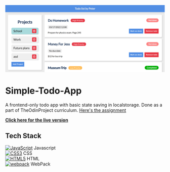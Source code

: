 [![Simple todo app featured](https://github.com/kancur/Simple-Todo-App/blob/main/todo-featured.png?raw=true)](https://kancur.github.io/Simple-Todo-App/)
# Simple-Todo-App
A frontend-only todo app with basic state saving in localstorage.
Done as a part of TheOdinProject curriculum. [Here's the assignment](https://www.theodinproject.com/paths/full-stack-javascript/courses/javascript/lessons/todo-list)

**[Click here for the live version](https://kancur.github.io/Simple-Todo-App/)**

## Tech Stack
<a href="https://developer.mozilla.org/en-US/docs/Web/JavaScript" title="JavaScript"><img src="https://github.com/get-icon/geticon/raw/master/icons/javascript.svg" alt="JavaScript" width="21px" height="21px"></a> Javascript  
<a href="https://www.w3.org/TR/CSS/" title="CSS3"><img src="https://github.com/get-icon/geticon/raw/master/icons/css-3.svg" alt="CSS3" width="21px" height="21px"></a> CSS  
<a href="https://www.w3.org/TR/html5/" title="HTML5"><img src="https://github.com/get-icon/geticon/raw/master/icons/html-5.svg" alt="HTML5" width="21px" height="21px"></a> HTML  
<a href="https://webpack.js.org/" title="webpack"><img src="https://github.com/get-icon/geticon/raw/master/icons/webpack.svg" alt="webpack" width="21px" height="21px"></a> WebPack  
